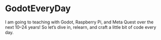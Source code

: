 # GodotEveryDay
I am going to teaching with Godot, Raspberry Pi, and Meta Quest over the next 10–24 years! So let’s dive in, relearn, and craft a little bit of code every day.
